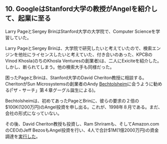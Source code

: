 ## 10. GoogleはStanford大学の教授がAngelを紹介して、起業に至る

Larry PageとSergey BrinはStanford大学の大学院で、Computer Scienceを学習していた。

Larry PageとSergey Brinは、大学院で研究したいと考えていたので、検索エンジンを他社にライセンスしたいと考えていた、付き合いのあった、KPCBのVinod Khosla(のちのKhosla Venturesの創業者)は、二人にExiciteを紹介した。しかし、断られてしまう。他の検索大手も同様だった。

困ったPageとBrinは、Stanford大学のDavid Cheriton教授に相談する。CheritonがSun Microsystemsの創業者のAndy [Bechtolsheim](https://en.wikipedia.org/wiki/Andy_Bechtolsheim)に会うように勧める(「ザ・サーチ」第４章グーグル誕生による)。

Bechtolsheimは、初めてあったPageとBrinに、彼らの要求の２倍の$100K(1200万円)のAngel投資を申し出る。これが、1998年８月である。まだ、会社の形式になっていない。

その後、David Cheriton教授も投資し、Ram Shriramも、そしてAmazon.comのCEOのJeff BezosもAngel投資を行い、4人で合計$1M(1億2000万円)の資金調達を[実行した](https://www.crunchbase.com/organization/google#/entity)。
